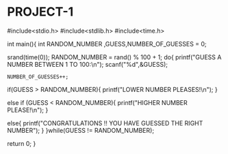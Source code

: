 # PROJECT-1


#include<stdio.h>
#include<stdlib.h>
#include<time.h>

int main(){
int RANDOM_NUMBER ,GUESS,NUMBER_OF_GUESSES = 0;

srand(time(0));
RANDOM_NUMBER = rand() % 100 + 1;
do{
    printf("GUESS A NUMBER BETWEEN 1 TO 100:\n");
    scanf("%d",&GUESS);
    
    NUMBER_OF_GUESSES++;
    
if(GUESS > RANDOM_NUMBER){
    printf("LOWER NUMBER PLEASES!\n");
}

else if (GUESS < RANDOM_NUMBER){
    printf("HIGHER NUMBER PLEASE!\n");
}

else{
    printf("CONGRATULATIONS !! YOU HAVE GUESSED THE RIGHT NUMBER");
}
}while(GUESS != RANDOM_NUMBER);
 
 return 0;
}


